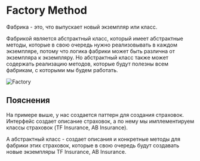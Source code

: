 # Factory Method

Фабрика - это, что выпускает новый экземпляр или класс.

Фабрикой является абстрактный класс, который имеет абстрактные методы, которые в свою очередь нужно реализовывать в каждом экземпляре, потому что логика фабрики может быть различна от экземпляра к экземпляру. Но абстрактный класс также может содержать реализацию методов, которые будут полезны всем фабрикам, с которыми мы будем работать.

![Factory](factory.png)
## Пояснения

На примере выше, у нас создается паттерн для создания страховок. Интерфейс создает описание страховок, а по нему мы имплементируем классы страховок (TF Insurance, AB Insurance).

А абстрактный класс - создает описания и конкретные методы для фабрики этих страховок, которые в свою очередь будут создавать новые экземпляры TF Insurance, AB Insurance.